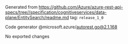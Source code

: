 Generated from https://github.com/Azure/azure-rest-api-specs/tree//specification/cognitiveservices/data-plane/EntitySearch/readme.md tag: `release_1_0`

Code generator @microsoft.azure/autorest.go@2.1.168

No exported changes